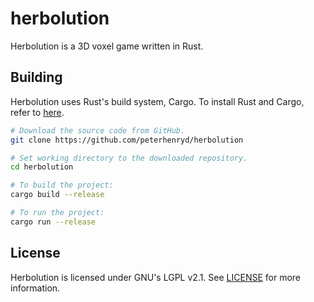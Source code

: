# herbolution

Herbolution is a 3D voxel game written in Rust.

## Building

Herbolution uses Rust's build system, Cargo. To install Rust and Cargo, refer to [here](https://rustup.rs).

```bash
# Download the source code from GitHub.
git clone https://github.com/peterhenryd/herbolution

# Set working directory to the downloaded repository.
cd herbolution

# To build the project:
cargo build --release

# To run the project:
cargo run --release
```

## License

Herbolution is licensed under GNU's LGPL v2.1. See [LICENSE](LICENSE) for more information.
